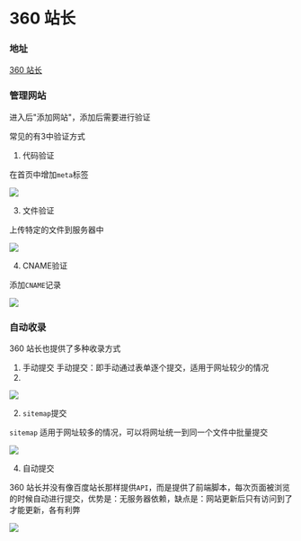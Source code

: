 # 360 站长

### 地址

[360 站长](https://zhanzhang.so.com/sitetool/site_manage)

### 管理网站

进入后"添加网站"，添加后需要进行验证

常见的有3中验证方式

1. 代码验证

在首页中增加`meta`标签

![](https://fudongdong-statics.oss-cn-beijing.aliyuncs.com/images/20211115/e44c9d978fb94b9f82587039ec0ef2a0.png?x-oss-process=image/resize,w_800/quality,q_80)


3. 文件验证

上传特定的文件到服务器中

![](https://fudongdong-statics.oss-cn-beijing.aliyuncs.com/images/20211115/c9436da822714b76aaa478d6c47a8a9f.png?x-oss-process=image/resize,w_800/quality,q_80)



4. CNAME验证

添加`CNAME`记录

![](https://fudongdong-statics.oss-cn-beijing.aliyuncs.com/images/20211115/5ec5ed73ce6a42b7b6f0813c6b15c1bc.png?x-oss-process=image/resize,w_800/quality,q_80)


### 自动收录

360 站长也提供了多种收录方式

1. 手动提交
手动提交：即手动通过表单逐个提交，适用于网址较少的情况
2. 
![](https://fudongdong-statics.oss-cn-beijing.aliyuncs.com/images/20211115/3d6820d3d9624c4f85602b6411279fa0.png?x-oss-process=image/resize,w_800/quality,q_80)

2. `sitemap`提交

`sitemap` 适用于网址较多的情况，可以将网址统一到同一个文件中批量提交

![](https://fudongdong-statics.oss-cn-beijing.aliyuncs.com/images/20211115/7450d4fdc50346d2bcc6b977ae88bd7b.png?x-oss-process=image/resize,w_800/quality,q_80)


4. 自动提交

360 站长并没有像百度站长那样提供`API`，而是提供了前端脚本，每次页面被浏览的时候自动进行提交，优势是：无服务器依赖，缺点是：网站更新后只有访问到了才能更新，各有利弊

![](https://fudongdong-statics.oss-cn-beijing.aliyuncs.com/images/20211115/c000da1d55a44826ae9a01c0c6e16da2.png?x-oss-process=image/resize,w_800/quality,q_80)
